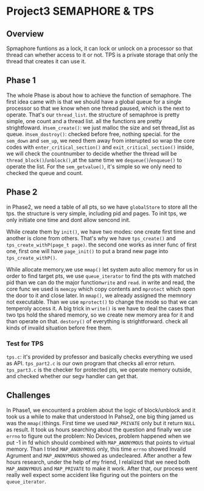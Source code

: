 # Project3 SEMAPHORE & TPS

## Overview

Spmaphore funtions as a lock, it can lock or unlock on a processor so that
thread can whether access to it or not.
TPS is a private storage that only the thread that creates it can use it.

## Phase 1

The whole Phase is about how to achieve the function of semaphore.
The first idea came with is that we should have a global queue for 
a single processor so that we know when one thread paused, which is 
the next to operate. That's our `thread_list`. 
the structure of semaphroe is pretty simple, one count and a thread list. 
all the functions are pretty strightfoward.
in`sem_create()`: we just malloc the size and set thread_list as queue.
in`sem_dostroy()`: checked before free, nothing special.
for the `sem_down` and `sem_up`, we need them away from interupted so wrap
the core codes with `enter_critical_section()` and `exit_critical_section()`
inside, we will check the countnumber to decide whether the thread will be
`thread_block()`/`unblock()`,at the same time we `dequeue()`/`enqueue()`
to operate the list. For the `sem_getvalue()`, it's simple so we only 
need to checked the queue and count.

## Phase 2

in Phase2, we need a table of all pts, so we have `globalStore` to store
all the tps. the structure is very simple, including pid and pages. 
To init tps, we only initiate one time and dont allow sencond init.

While create them by `init()`, we have two modes: one create first time 
and another is clone from others. That's why we have `tps_create()` and 
`tps_create_withP(page_t page)`. the second one works as inner func 
of first one, first one will have `page_init()` to put a brand new page
into `tps_create_withP()`.

While allocate memory,we use `mmap()` let system auto alloc memory for us
in order to find target pts, we use `queue_iterator` to find the pts
with matched pid
than we can do the major function`write` and `read`.
in write and read, the core func we used is `memcpy` which copy contents 
and `mprotect` which open the door to it and close later.
In `mmap()`, we already assigned the memnory not executable. Than we
use `mprotect()` to change the mode so that we can temperoly access it.
A big trick in `write()` is we have to deal the cases that two tps hold
the shared memory, so we create new memory area for it and than operate
on that.
`destory()` of everything is strightforward. check all kinds of invaild
situation before free them.

### Test for TPS
`tps.c`: it's provided by professor and basically checks everything we
used as API.
`tps_part2.c` is our own program that checks all error return.
`tps_part3.c` is the checker for protected pts, we operate memory 
outside, and checked whether our segv handler can get that. 

## Challenges
In Phase1, we encounterd a problem about the logic of block/unblock
and it took us a while to make that understood
In Pahse2, one big thing jamed us was the `mmap()`things. First time
we used `MAP_PRIVATE` only but it return `NULL` as result. It took us 
hours searching about the question and finally we use `errno` to 
figure out the problem: No Devices, problem happened when we put
-1 in fd which should combined with `MAP_ANONYMOUS` that points to virtual
memory. Than I tried `MAP_ANONYMOUS` only, this time `errno` showed
Invaild Agrument and `MAP_ANONYMOUS` showed as undecleared. After 
another a few hours research, under the help of my friend, I relalized
that we need both `MAP_ANONYMOUS` and `MAP_PRIVATE` to make it work.
After that, our process went really well expect some accident like
figuring out the pointers on the `queue_iterator`.

